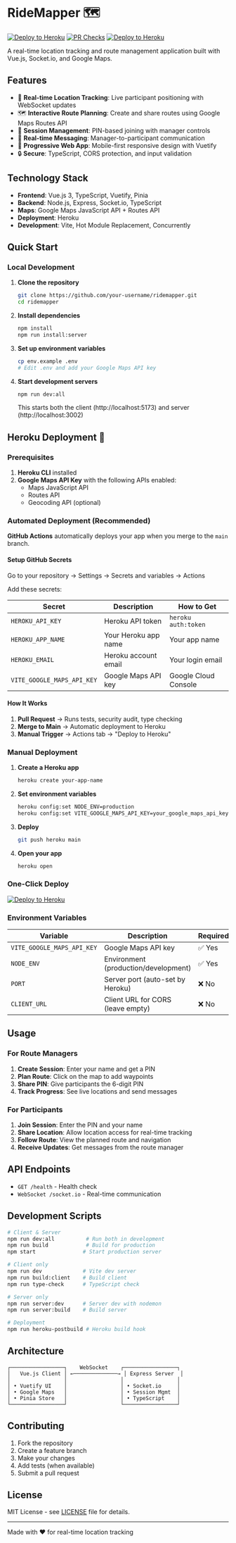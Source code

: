 # RideMapper 🗺️

[![Deploy to Heroku](https://github.com/your-username/ridemapper/actions/workflows/deploy.yml/badge.svg)](https://github.com/your-username/ridemapper/actions/workflows/deploy.yml)
[![PR Checks](https://github.com/your-username/ridemapper/actions/workflows/pr-check.yml/badge.svg)](https://github.com/your-username/ridemapper/actions/workflows/pr-check.yml)
[![Deploy to Heroku](https://www.herokucdn.com/deploy/button.svg)](https://heroku.com/deploy?template=https://github.com/your-username/ridemapper)

A real-time location tracking and route management application built with Vue.js, Socket.io, and Google Maps.

## Features

- 📍 **Real-time Location Tracking**: Live participant positioning with WebSocket updates
- 🗺️ **Interactive Route Planning**: Create and share routes using Google Maps Routes API
- 👥 **Session Management**: PIN-based joining with manager controls
- 💬 **Real-time Messaging**: Manager-to-participant communication
- 📱 **Progressive Web App**: Mobile-first responsive design with Vuetify
- 🔒 **Secure**: TypeScript, CORS protection, and input validation

## Technology Stack

- **Frontend**: Vue.js 3, TypeScript, Vuetify, Pinia
- **Backend**: Node.js, Express, Socket.io, TypeScript
- **Maps**: Google Maps JavaScript API + Routes API
- **Deployment**: Heroku
- **Development**: Vite, Hot Module Replacement, Concurrently

## Quick Start

### Local Development

1. **Clone the repository**
   ```bash
   git clone https://github.com/your-username/ridemapper.git
   cd ridemapper
   ```

2. **Install dependencies**
   ```bash
   npm install
   npm run install:server
   ```

3. **Set up environment variables**
   ```bash
   cp env.example .env
   # Edit .env and add your Google Maps API key
   ```

4. **Start development servers**
   ```bash
   npm run dev:all
   ```

   This starts both the client (http://localhost:5173) and server (http://localhost:3002)

## Heroku Deployment 🚀

### Prerequisites

1. **Heroku CLI** installed
2. **Google Maps API Key** with the following APIs enabled:
   - Maps JavaScript API
   - Routes API
   - Geocoding API (optional)

### Automated Deployment (Recommended)

**GitHub Actions** automatically deploys your app when you merge to the `main` branch.

#### Setup GitHub Secrets

Go to your repository → Settings → Secrets and variables → Actions

Add these secrets:

| Secret | Description | How to Get |
|--------|-------------|------------|
| `HEROKU_API_KEY` | Heroku API token | `heroku auth:token` |
| `HEROKU_APP_NAME` | Your Heroku app name | Your app name |
| `HEROKU_EMAIL` | Heroku account email | Your login email |
| `VITE_GOOGLE_MAPS_API_KEY` | Google Maps API key | Google Cloud Console |

#### How It Works

1. **Pull Request** → Runs tests, security audit, type checking
2. **Merge to Main** → Automatic deployment to Heroku
3. **Manual Trigger** → Actions tab → "Deploy to Heroku"

### Manual Deployment

1. **Create a Heroku app**
   ```bash
   heroku create your-app-name
   ```

2. **Set environment variables**
   ```bash
   heroku config:set NODE_ENV=production
   heroku config:set VITE_GOOGLE_MAPS_API_KEY=your_google_maps_api_key
   ```

3. **Deploy**
   ```bash
   git push heroku main
   ```

4. **Open your app**
   ```bash
   heroku open
   ```

### One-Click Deploy

[![Deploy to Heroku](https://www.herokucdn.com/deploy/button.svg)](https://heroku.com/deploy?template=https://github.com/your-username/ridemapper)

### Environment Variables

| Variable | Description | Required |
|----------|-------------|----------|
| `VITE_GOOGLE_MAPS_API_KEY` | Google Maps API key | ✅ Yes |
| `NODE_ENV` | Environment (production/development) | ✅ Yes |
| `PORT` | Server port (auto-set by Heroku) | ❌ No |
| `CLIENT_URL` | Client URL for CORS (leave empty) | ❌ No |

## Usage

### For Route Managers

1. **Create Session**: Enter your name and get a PIN
2. **Plan Route**: Click on the map to add waypoints
3. **Share PIN**: Give participants the 6-digit PIN
4. **Track Progress**: See live locations and send messages

### For Participants

1. **Join Session**: Enter the PIN and your name
2. **Share Location**: Allow location access for real-time tracking
3. **Follow Route**: View the planned route and navigation
4. **Receive Updates**: Get messages from the route manager

## API Endpoints

- `GET /health` - Health check
- `WebSocket /socket.io` - Real-time communication

## Development Scripts

```bash
# Client & Server
npm run dev:all          # Run both in development
npm run build            # Build for production
npm start               # Start production server

# Client only
npm run dev             # Vite dev server
npm run build:client    # Build client
npm run type-check      # TypeScript check

# Server only
npm run server:dev      # Server dev with nodemon
npm run server:build    # Build server

# Deployment
npm run heroku-postbuild # Heroku build hook
```

## Architecture

```
┌─────────────────┐    WebSocket    ┌─────────────────┐
│   Vue.js Client │ ←──────────────→ │ Express Server  │
│                 │                 │                 │
│ • Vuetify UI    │                 │ • Socket.io     │
│ • Google Maps   │                 │ • Session Mgmt  │
│ • Pinia Store   │                 │ • TypeScript    │
└─────────────────┘                 └─────────────────┘
```

## Contributing

1. Fork the repository
2. Create a feature branch
3. Make your changes
4. Add tests (when available)
5. Submit a pull request

## License

MIT License - see [LICENSE](LICENSE) file for details.

---

Made with ❤️ for real-time location tracking